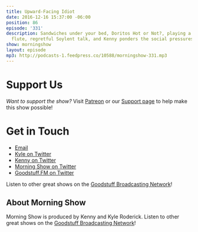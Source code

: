 ```yaml
---
title: Upward-Facing Idiot
date: 2016-12-16 15:37:00 -06:00
position: 86
episode: '331'
description: Sandwiches under your bed, Doritos Hot or Not?, playing a pizza-shaped
  flute, regretful Soylent talk, and Kenny ponders the social pressures of wrist computers.
show: morningshow
layout: episode
mp3: http://podcasts-1.feedpress.co/10588/morningshow-331.mp3
---
```


# Support Us
*Want to support the show?* Visit [Patreon](http://patreon.com/morningshow) or our [Support page](http://morningshow.am/support) to help make this show possible!

# Get in Touch
* [Email](mailto:kyle@goodstuff.fm)
* [Kyle on Twitter](http://twitter.com/dogburps)
* [Kenny on Twitter](http://twitter.com/pizzarobotics)
* [Morning Show on Twitter](http://twitter.com/morningshowam)
* [Goodstuff.FM on Twitter](http://twitter.com/goodstufffm)

Listen to other great shows on the [Goodstuff Broadcasting Network](http://goodstuff.fm/shows)!

## About Morning Show
Morning Show is produced by Kenny and Kyle Roderick. Listen to other great shows on the [Goodstuff Broadcasting Network](http://goodstuff.fm/shows)!
